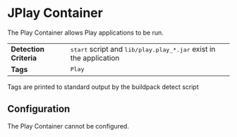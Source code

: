 # JPlay Container
The Play Container allows Play applications to be run.

<table>
  <tr>
    <td><strong>Detection Criteria</strong></td><td><tt>start</tt> script and <tt>lib/play.play_*.jar</tt> exist in the application</td>
  </tr>
  <tr>
    <td><strong>Tags</strong></td><td><tt>Play</tt></td>
  </tr>
</table>
Tags are printed to standard output by the buildpack detect script

## Configuration
The Play Container cannot be configured.


